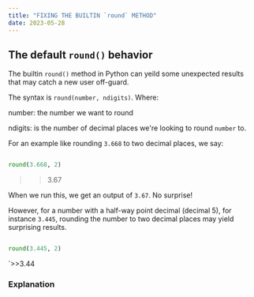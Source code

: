 ```yaml
---
title: "FIXING THE BUILTIN `round` METHOD"
date: 2023-05-28
---
```

## The default `round()` behavior
The builtin `round()` method in Python can yeild some unexpected results that may catch a new user off-guard.

The syntax is `round(number, ndigits)`. Where:

number: the number we want to round

ndigits: is the number of decimal places we're looking to round `number` to.

For an example like rounding `3.668` to two decimal places, we say:

```python

round(3.668, 2)
```
>>3.67

When we run this, we get an output of `3.67`. No surprise!

However, for a number with a half-way point decimal (decimal 5), for instance `3.445`, rounding the number to two decimal places may yield surprising results.

```python

round(3.445, 2)
```
`>>3.44

### Explanation

